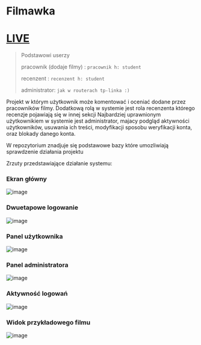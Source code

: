 # Filmawka

# [LIVE](filmawka.bieda.it/)

>
> Podstawowi userzy
> 
> pracownik (dodaje filmy) : `pracownik h: student`
> 
> recenzent : `recenzent h: student`
> 
> administrator: `jak w routerach tp-linka :)`

Projekt w którym użytkownik może komentować i oceniać dodane przez pracowników filmy. Dodatkową rolą w systemie jest rola recenzenta którego recenzje pojawiają się w innej sekcji
Najbardziej uprawnionym użytkownikiem w systemie jest administrator, majacy podgląd aktywności użytkowników, usuwania ich treści, modyfikacji sposobu weryfikacji konta,
oraz blokady danego konta.

W repozytorium znadjuje się podstawowe bazy które umozliwiają sprawdzenie działania projektu

Zrzuty przedstawiające działanie systemu:


### Ekran główny
![image](https://user-images.githubusercontent.com/47278535/175502011-d44da44c-c545-4f66-bf8b-43667687724a.png)

### Dwuetapowe logowanie
![image](https://user-images.githubusercontent.com/47278535/175502189-e38f9afd-666e-415f-aab8-89116a07b1e2.png)

### Panel użytkownika
![image](https://user-images.githubusercontent.com/47278535/175502247-49509975-7ad3-4cd2-9d1c-0ff87eeb9c9d.png)

### Panel administratora
![image](https://user-images.githubusercontent.com/47278535/175502316-60548588-1496-45df-b8d8-ef952957d494.png)

### Aktywność logowań
![image](https://user-images.githubusercontent.com/47278535/175502362-4c15bb35-3392-4499-b279-202937939a5d.png)

### Widok przykładowego filmu
![image](https://user-images.githubusercontent.com/47278535/175502839-4fb8aaee-800f-4c62-ba2e-2e55f1c5561e.png)
